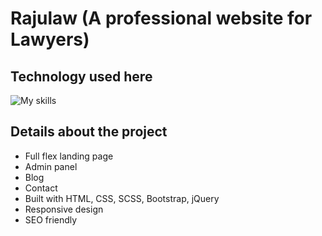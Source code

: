 # Rajulaw (A professional website for Lawyers)

## Technology used here

<img src="https://skillicons.dev/icons?i=html,css,scss,bootstrap,jquery" alt="My skills" />

## Details about the project

- Full flex landing page
- Admin panel
- Blog
- Contact
- Built with HTML, CSS, SCSS, Bootstrap, jQuery
- Responsive design
- SEO friendly
